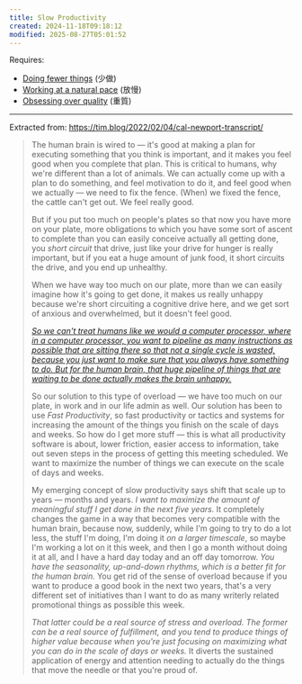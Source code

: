 ```yaml
---
title: Slow Productivity
created: 2024-11-18T09:18:12
modified: 2025-08-27T05:01:52
---
```


Requires:

* [Doing fewer things](if-it-isnt-fuck-yes-then-its-clear-no-thank-you.md) (少做)
* [Working at a natural pace](Slow%20Down%20to%20Speed%20Up.md) (放慢)
* [Obsessing over quality](always-do-your-best-as-possible.md) (重質)

---

Extracted from: <https://tim.blog/2022/02/04/cal-newport-transcript/>

> The human brain is wired to — it's good at making a plan for executing something that you think is important, and it makes you feel good when you complete that plan. This is critical to humans, why we're different than a lot of animals. We can actually come up with a plan to do something, and feel motivation to do it, and feel good when we actually — we need to fix the fence. (When) we fixed the fence, the cattle can't get out. We feel really good.
>
> But if you put too much on people's plates so that now you have more on your plate, more obligations to which you have some sort of ascent to complete than you can easily conceive actually all getting done, you _short circuit_ that drive, just like your drive for hunger is really important, but if you eat a huge amount of junk food, it short circuits the drive, and you end up unhealthy.
>
> When we have way too much on our plate, more than we can easily imagine how it's going to get done, it makes us really unhappy because we're short circuiting a cognitive drive here, and we get sort of anxious and overwhelmed, but it doesn't feel good.
>
> _[So we can't treat humans like we would a computer processor, where in a computer processor, you want to pipeline as many instructions as possible that are sitting there so that not a single cycle is wasted, because you just want to make sure that you always have something to do. But for the human brain, that huge pipeline of things that are waiting to be done actually makes the brain unhappy.](You%20can%20achieve%20anything%20if%20you%20focus%20on%20one%20thing%20at%20a%20time.md)_
>
> So our solution to this type of overload — we have too much on our plate, in work and in our life admin as well. Our solution has been to use _Fast Productivity_, so fast productivity or tactics and systems for increasing the amount of the things you finish on the scale of days and weeks. So how do I get more stuff — this is what all productivity software is about, lower friction, easier access to information, take out seven steps in the process of getting this meeting scheduled. We want to maximize the number of things we can execute on the scale of days and weeks.
>
> My emerging concept of slow productivity says shift that scale up to years — months and years. _I want to maximize the amount of meaningful stuff I get done in the next five years._ It completely changes the game in a way that becomes very compatible with the human brain, because now, suddenly, while I'm going to try to do a lot less, the stuff I'm doing, I'm doing it _on a larger timescale_, so maybe I'm working a lot on it this week, and then I go a month without doing it at all, and I have a hard day today and an off day tomorrow. _You have the seasonality, up-and-down rhythms, which is a better fit for the human brain._ You get rid of the sense of overload because if you want to produce a good book in the next two years, that's a very different set of initiatives than I want to do as many writerly related promotional things as possible this week.
>
> _That latter could be a real source of stress and overload. The former can be a real source of fulfillment, and you tend to produce things of higher value because when you're just focusing on maximizing what you can do in the scale of days or weeks._ It diverts the sustained application of energy and attention needing to actually do the things that move the needle or that you're proud of.
